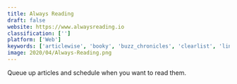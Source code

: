 ```yaml
---
title: Always Reading
draft: false 
website: https://www.alwaysreading.io
classification: ['']
platform: ['Web']
keywords: ['articlewise', 'booky', 'buzz_chronicles', 'clearlist', 'liner_for_pocket', 'lasso_content_curation', 'mailist', 'memex', 'paperback', 'pinboard', 'pocket_explore', 'pocket_listen', 'raindrop.io', 'salyangoz', 'sendmybookbot', 'tweetbot', 'twitter_bookmarks', 'wonder_for_slack', 'botmarker']
image: 2020/04/Always-Reading.png
---
```

Queue up articles and schedule when you want to read them.